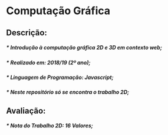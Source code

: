 # Computação Gráfica 

## Descrição:
##### * Introdução à computação gráfica 2D e 3D em contexto web;
##### * Realizado em: 2018/19 (2º ano); 
##### * Linguagem de Programação: Javascript;
##### * Neste repositório só se encontra o trabalho 2D; 

## Avaliação:
##### * Nota do Trabalho 2D: 16 Valores;
